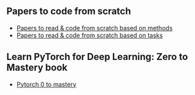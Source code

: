 ## Papers to code from scratch
- [Papers to read & code from scratch based on methods](https://paperswithcode.com/methods/area/natural-language-processing)
- [Papers to read & code from scratch based on tasks](https://paperswithcode.com/area/natural-language-processing)
## Learn PyTorch for Deep Learning: Zero to Mastery book
- [Pytorch 0 to mastery](https://www.learnpytorch.io/)